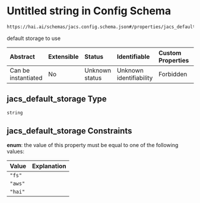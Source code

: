 # Untitled string in Config Schema

```txt
https://hai.ai/schemas/jacs.config.schema.json#/properties/jacs_default_storage
```

default storage to use

| Abstract            | Extensible | Status         | Identifiable            | Custom Properties | Additional Properties | Access Restrictions | Defined In                                                                                |
| :------------------ | :--------- | :------------- | :---------------------- | :---------------- | :-------------------- | :------------------ | :---------------------------------------------------------------------------------------- |
| Can be instantiated | No         | Unknown status | Unknown identifiability | Forbidden         | Allowed               | none                | [jacs.config.schema.json\*](../../schemas/jacs.config.schema.json "open original schema") |

## jacs\_default\_storage Type

`string`

## jacs\_default\_storage Constraints

**enum**: the value of this property must be equal to one of the following values:

| Value   | Explanation |
| :------ | :---------- |
| `"fs"`  |             |
| `"aws"` |             |
| `"hai"` |             |
